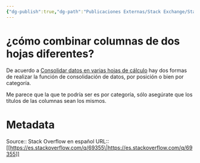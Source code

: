 ```yaml
---
{"dg-publish":true,"dg-path":"Publicaciones Externas/Stack Exchange/Stack Overflow en español/es.stackoverflow.com-69355.md","permalink":"/publicaciones-externas/stack-exchange/stack-overflow-en-espanol/es-stackoverflow-com-69355/","title":"¿cómo combinar columnas de dos hojas diferentes?","hide":true,"noteIcon":"\"0\"","created":"2024-04-03T12:49:10.679-06:00","updated":"2024-04-05T16:43:50.579-06:00"}
---
```


# ¿cómo combinar columnas de dos hojas diferentes?

De acuerdo a [Consolidar datos en varias hojas de cálculo][1] hay dos formas de realizar la función de consolidación de datos, por posición o bien por categoría.

Me parece que la que te podría ser es por categoría, sólo asegúrate que los títulos de las columnas sean los mismos.


  [1]: https://support.office.com/es-es/article/Consolidar-datos-en-varias-hojas-de-c%C3%A1lculo-007ce8f4-2fae-4fea-9ee5-a0b2c9e36d9b

# Metadata
Source:: Stack Overflow en español
URL:: [[https://es.stackoverflow.com/q/69355\|https://es.stackoverflow.com/q/69355]]


